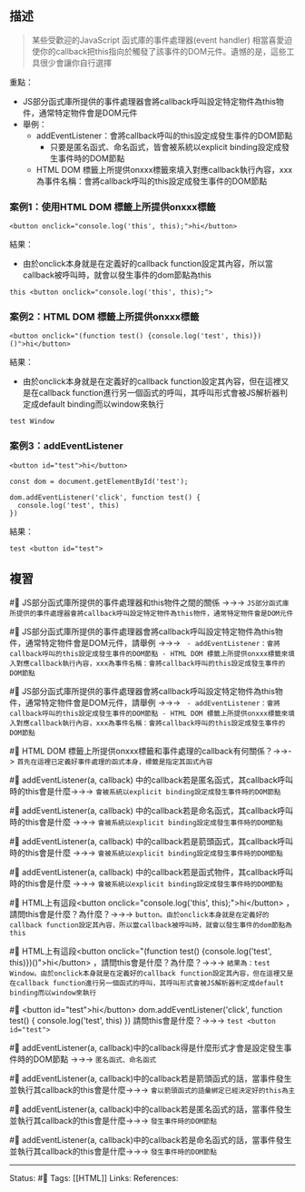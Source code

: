 ## 描述

> 某些受歡迎的JavaScript 函式庫的事件處理器(event handler) 相當喜愛迫使你的callback把this指向於觸發了該事件的DOM元件。遺憾的是，這些工具很少會讓你自行選擇


重點：
- JS部分函式庫所提供的事件處理器會將callback呼叫設定特定物件為this物件，通常特定物件會是DOM元件
- 舉例：
	- addEventListener：會將callback呼叫的this設定成發生事件的DOM節點
		- 只要是匿名函式、命名函式，皆會被系統以explicit binding設定成發生事件時的DOM節點
	- HTML DOM 標籤上所提供onxxx標籤來填入對應callback執行內容，xxx為事件名稱：會將callback呼叫的this設定成發生事件的DOM節點


### 案例1：使用HTML DOM 標籤上所提供onxxx標籤

```
<button onclick="console.log('this', this);">hi</button>
```

結果：
- 由於onclick本身就是在定義好的callback function設定其內容，所以當callback被呼叫時，就會以發生事件的dom節點為this
```
this <button onclick="console.log('this', this);">
```


### 案例2：HTML DOM 標籤上所提供onxxx標籤
```
<button onclick="(function test() {console.log('test', this)})()">hi</button>
```
結果：
- 由於onclick本身就是在定義好的callback function設定其內容，但在這裡又是在callback function進行另一個函式的呼叫，其呼叫形式會被JS解析器判定成default binding而以window來執行
```
test Window
```

### 案例3：addEventListener

```
<button id="test">hi</button>
```

```
const dom = document.getElementById('test');

dom.addEventListener('click', function test() {
  console.log('test', this)
})
```

結果：
```
test <button id="test">
```




## 複習

#🧠 JS部分函式庫所提供的事件處理器和this物件之間的關係 ->->-> `JS部分函式庫所提供的事件處理器會將callback呼叫設定特定物件為this物件，通常特定物件會是DOM元件`
<!--SR:!2023-02-05,74,250-->

#🧠 JS部分函式庫所提供的事件處理器會將callback呼叫設定特定物件為this物件，通常特定物件會是DOM元件，請舉例 ->->-> `	- addEventListener：會將callback呼叫的this設定成發生事件的DOM節點 - HTML DOM 標籤上所提供onxxx標籤來填入對應callback執行內容，xxx為事件名稱：會將callback呼叫的this設定成發生事件的DOM節點`
<!--SR:!2022-12-01,6,249-->


#🧠 JS部分函式庫所提供的事件處理器會將callback呼叫設定特定物件為this物件，通常特定物件會是DOM元件，請舉例 ->->-> `	- addEventListener：會將callback呼叫的this設定成發生事件的DOM節點 - HTML DOM 標籤上所提供onxxx標籤來填入對應callback執行內容，xxx為事件名稱：會將callback呼叫的this設定成發生事件的DOM節點`
<!--SR:!2022-12-01,6,249-->


#🧠 HTML DOM 標籤上所提供onxxx標籤和事件處理的callback有何關係？->->-> `首先在這裡已定義好事件處理的函式本身，標籤是指定其函式內容`
<!--SR:!2023-01-05,44,250-->

#🧠 addEventListener(a, callback) 中的callback若是匿名函式，其callback呼叫時的this會是什麼->->-> `會被系統以explicit binding設定成發生事件時的DOM節點`
<!--SR:!2022-12-05,26,250-->

#🧠 addEventListener(a, callback) 中的callback若是命名函式，其callback呼叫時的this會是什麼 ->->-> `會被系統以explicit binding設定成發生事件時的DOM節點`
<!--SR:!2022-12-06,27,250-->


#🧠 addEventListener(a, callback) 中的callback若是箭頭函式，其callback呼叫時的this會是什麼 ->->-> `會被系統以explicit binding設定成發生事件時的DOM節點`
<!--SR:!2022-12-05,26,250-->

#🧠 addEventListener(a, callback) 中的callback若是函式物件，其callback呼叫時的this會是什麼 ->->-> `會被系統以explicit binding設定成發生事件時的DOM節點`
<!--SR:!2022-12-05,26,250-->

#🧠 HTML上有這段\<button onclick="console.log('this', this);"\>hi\<\/button\> ，請問this會是什麼？為什麼？->->-> `button。由於onclick本身就是在定義好的callback function設定其內容，所以當callback被呼叫時，就會以發生事件的dom節點為this`
<!--SR:!2023-01-16,51,250-->

#🧠 HTML上有這段\<button onclick="(function test() \{console.log('test', this)\})()"\>hi\<\/button\> ，請問this會是什麼？為什麼？->->-> `結果為：test Window。由於onclick本身就是在定義好的callback function設定其內容，但在這裡又是在callback function進行另一個函式的呼叫，其呼叫形式會被JS解析器判定成default binding而以window來執行`
<!--SR:!2022-12-07,28,250-->

#🧠 \<button id="test"\>hi\<\/button\> dom.addEventListener('click', function test() \{   console.log('test', this) \}) 請問this會是什麼？->->-> `test <button id="test">`
<!--SR:!2022-12-05,26,250-->

#🧠 addEventListener(a, callback)中的callback得是什麼形式才會是設定發生事件時的DOM節點 ->->-> `匿名函式、命名函式`
<!--SR:!2022-12-24,26,250-->

#🧠 addEventListener(a, callback)中的callback若是箭頭函式的話，當事件發生並執行其callback的this會是什麼->->-> `會以箭頭函式的語彙綁定已經決定好的this為主`
<!--SR:!2022-12-13,17,250-->

#🧠 addEventListener(a, callback)中的callback若是匿名函式的話，當事件發生並執行其callback的this會是什麼->->-> `發生事件時的DOM節點 `
<!--SR:!2022-11-29,10,250-->

#🧠 addEventListener(a, callback)中的callback若是命名函式的話，當事件發生並執行其callback的this會是什麼->->-> `發生事件時的DOM節點 `
<!--SR:!2022-11-28,9,250-->




---
Status: #🌱 
Tags:
[[HTML]]
Links:
References: